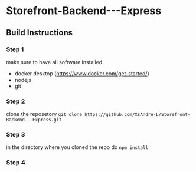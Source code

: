 # Storefront-Backend---Express

## Build Instructions

### Step 1
make sure to have all software installed
- docker desktop (https://www.docker.com/get-started/)
- nodejs
- git

### Step 2
clone the reposetory
`git clone https://github.com/XsAndre-L/Storefront-Backend---Express.git`


### Step 3
in the directory where you cloned the repo do
`npm install`


### Step 4





